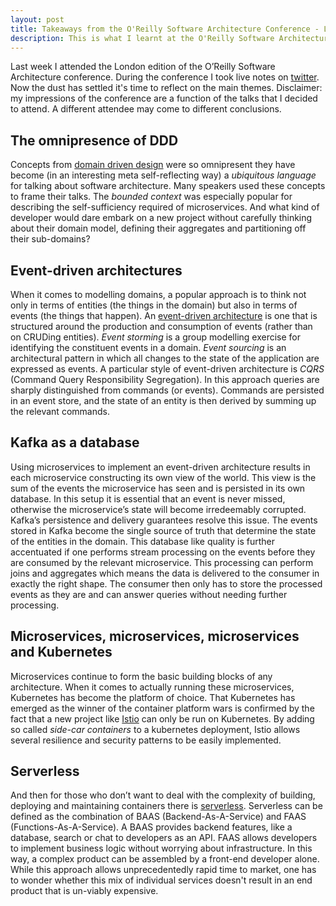 ```yaml
---
layout: post
title: Takeaways from the O'Reilly Software Architecture Conference - London Edition
description: This is what I learnt at the O'Reilly Software Architecture Conference, which took place from 31/10 to 1/11.
---
```

Last week I attended the London edition of the O’Reilly Software Architecture conference. During the conference I took live 
notes on [twitter](https://www.twitter.com/npcevans). Now the dust has settled it's time to reflect on the main themes. 
Disclaimer: my impressions of the conference are a function of the talks that I decided to attend. 
A different attendee may come to different conclusions.

## The omnipresence of DDD

Concepts from [domain driven design](https://conferences.oreilly.com/software-architecture/sa-eu/public/schedule/detail/68861) were so 
omnipresent they have become (in an interesting meta self-reflecting way) a 
_ubiquitous language_ for talking about software architecture. Many speakers used these concepts to frame their talks. 
The _bounded context_ was especially popular for describing the self-sufficiency required of microservices. And what kind of 
developer would dare embark on a new project without carefully thinking about their domain model, defining their aggregates and 
partitioning off their sub-domains?

## Event-driven architectures

When it comes to modelling domains, a popular approach is to think not only in terms of entities (the things in the domain) but also 
in terms of events (the things that happen). An [event-driven architecture](https://conferences.oreilly.com/software-architecture/sa-eu/public/schedule/detail/70798) 
is one that is structured around the production and consumption of events (rather than on CRUDing entities). _Event storming_ is a 
group modelling exercise for identifying the constituent events in a domain. _Event sourcing_ is an architectural pattern in which
all changes to the state of the application are expressed as events. A particular style of event-driven architecture is _CQRS_ 
(Command Query Responsibility Segregation). In this approach queries are sharply distinguished from commands (or events). 
Commands are persisted in an event store, and the state of an entity is then derived by summing up the relevant commands.

## Kafka as a database

Using microservices to implement an event-driven architecture results in each microservice constructing its own view of the world. 
This view is the sum of the events the microservice has seen and is persisted in its own database. In this setup it is essential that an event 
is never missed, otherwise the microservice’s state will become irredeemably corrupted. Kafka’s persistence and delivery guarantees
resolve this issue. The events stored in Kafka become the single source of truth that determine the state of the 
entities in the domain. This database like quality is further accentuated if one performs stream processing on the events before 
they are consumed by the relevant microservice. This processing can perform joins and aggregates which means the data is 
delivered to the consumer in exactly the right shape. The consumer then only has to store the processed events as they 
are and can answer queries without needing further processing.

## Microservices, microservices, microservices and Kubernetes

Microservices continue to form the basic building blocks of any architecture. When it comes to actually running these microservices, 
Kubernetes has become the platform of choice. That Kubernetes has emerged as the winner of the container platform wars is 
confirmed by the fact that a new project like [Istio](https://conferences.oreilly.com/software-architecture/sa-eu/public/schedule/detail/70784) 
can only be run on Kubernetes. By adding so called _side-car containers_ to a kubernetes deployment, Istio allows several 
resilience and security patterns to be easily implemented.

## Serverless

And then for those who don’t want to deal with the complexity of building, deploying and maintaining containers there is [serverless](https://conferences.oreilly.com/software-architecture/sa-eu/public/schedule/detail/71581). 
Serverless can be defined as the combination of BAAS (Backend-As-A-Service) and FAAS (Functions-As-A-Service). A BAAS provides 
backend features, like a database, search or chat to developers as an API. FAAS allows developers to implement business logic
without worrying about infrastructure. In this way, a complex product can be assembled by a front-end developer alone. 
While this approach allows unprecedentedly rapid time to market, one has to wonder whether this mix of individual services 
doesn't result in an end product that is un-viably expensive.